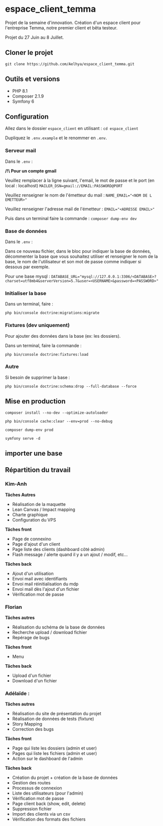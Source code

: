 # espace_client_temma
Projet de la semaine d'innovation. Création d'un espace client pour l'entreprise Temma, notre premier client et bêta testeur.

Projet du 27 Juin au 8 Juillet.

## Cloner le projet

`git clone https://github.com/Aelhya/espace_client_temma.git`

## Outils et versions

- PHP 8.1 
- Composer 2.1.9
- Symfony 6

## Configuration
Allez dans le dossier `espace_client` en utilisant : `cd espace_client`

Dupliquez le `.env.example` et le renommer en `.env`.

### Serveur mail

Dans le `.env` :

**/!\ Pour un compte gmail**

Veuillez remplacer à la ligne suivant, l'email, le mot de passe et le port (en local : localhost)
`MAILER_DSN=gmail://EMAIL:PASSWORD@PORT`

Veuillez renseigner le nom de l'émetteur du mail :
`NAME_EMAIL="<NOM DE L EMETTEUR>"`

Veuillez renseigner l'adresse mail de l'émetteur :
`EMAIL="<ADRESSE EMAIL>"`

Puis dans un terminal faire  la commande : `composer dump-env dev`

### Base de données 
Dans le `.env` :

Dans ce nouveau fichier, dans le bloc pour indiquer la base de données, décommenter la base que vous souhaitez utiliser et renseigner le nom de la base, le nom de l'utilisateur et son mot de passe comme indiquer si dessous par exemple.

Pour une base mysql : 
`DATABASE_URL="mysql://127.0.0.1:3306/<DATABASE>?charset=utf8mb4&serverVersion=5.7&user=<USERNAME>&password=<PASSWORD>"
`

### Initialiser la base

Dans un terminal, faire :

`php bin/console doctrine:migrations:migrate`


### Fixtures (dev uniquement)
Pour ajouter des données dans la base (ex: les dossiers).

Dans un terminal, faire la commande :

`php bin/console doctrine:fixtures:load`

### Autre

Si besoin de supprimer la base :

`php bin/console doctrine:schema:drop --full-database --force
`

## Mise en production

`composer install --no-dev --optimize-autoloader
`

`php bin/console cache:clear --env=prod --no-debug
`

`composer dump-env prod
`

`symfony serve -d
`

## importer une base



## Répartition du travail 


### **Kim-Anh**

**Tâches Autres**
  - Réalisation de la maquette
  - Lean Canvas / Impact mapping
  - Charte graphique
  - Configuration du VPS

**Tâches front**
 - Page de connexino
 - Page d'ajout d'un client
 - Page liste des clients (dashboard côté admin)
 - Flash message / alerte quand il y a un ajout / modif, etc...

**Tâches back**
- Ajout d'un utilisation
- Envoi mail avec identifiants
- Envoi mail réinitialisation du mdp
- Envoi mail  dès l'ajout d'un fichier
- Vérification mot de passe

### Florian
**Tâches autres**
- Réalisation du schéma de la base de données
- Recherche upload / download fichier
- Repérage de bugs

**Tâches front**
- Menu

**Tâches back**
- Upload d'un fichier
- Download d'un fichier

### Adélaïde :

**Tâches autres**
- Réalisation du site de présentation du projet
- Réalisation de données de tests (fixture)
- Story Mapping
- Correction des bugs

**Tâches front**
- Page qui liste les dossiers (admin et user)
- Pages qui liste les fichiers (admin et user)
- Action sur le dashboard de l'admin

**Tâches back**
- Création  du projet + création de la base de données
- Gestion des routes
- Processus de connexion
- Liste des utilisateurs (pour l'admin)
- Vérification mot de passe
- Page client back (show, edit, delete)
- Suppression fichier
- Import des clients via un csv
- Vérification des formats des fichiers
